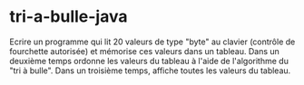 # tri-a-bulle-java

Ecrire un programme qui lit 20 valeurs de type "byte" au clavier (contrôle de fourchette autorisée) et mémorise ces valeurs dans un tableau. 
Dans un deuxième temps ordonne les valeurs du tableau à l'aide de l'algorithme du "tri à bulle".
Dans un troisième temps, affiche toutes les valeurs du tableau.
